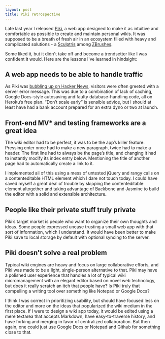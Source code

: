 ```yaml
---
layout: post
title: Piki retrospective
---
```

Late last year I released [Piki](http://piki.heroku.com), a web app designed to make it as intuitive and comfortable as possible to create and maintain personal wikis. It was supposed to be a breath of fresh air in an ecosystem filled with heavy and complicated solutions - a [Sculptris](/images/sculptris.png) among [ZBrushes](/images/zbrush.jpg).

Some liked it, but it didn't take off and become a trendsetter like I was confident it would. Here are the lessons I've learned in hindsight:

## A web app needs to be able to handle traffic 

As Piki was [bubbling up on Hacker News](https://news.ycombinator.com/item?id=4646665), visitors were often greeted with a server error message. This was due to a combination of lack of caching, Google Docs-style autosaving and faulty database-handling code, all on Heroku’s free plan. “Don’t scale early” is sensible advice, but I should at least have had a bank account prepared for an extra dyno or two at launch.

## Front-end MV* and testing frameworks are a great idea

The wiki editor had to be perfect, it was to be the app’s killer feature. Pressing enter once had to make a new paragraph, twice had to make a header. The first line had to always be the page’s title, and changing it had to instantly modify its index entry below. Mentioning the title of another page had to automatically create a link to it.

I implemented all of this using a mess of untested jQuery and rangy calls on a contenteditable HTML element which I dare not touch today. I could have saved myself a great deal of trouble by skipping the contenteditable element altogether and taking advantage of Backbone and Jasmine to build the editor with a solid and extensible architecture.

## People like their private stuff truly private

Piki’s target market is people who want to organize their own thoughts and ideas. Some people expressed unease trusting a small web app with that sort of information, which I understand. It would have been better to make Piki save to local storage by default with optional syncing to the server.

## Piki doesn't solve a real problem

Typical wiki engines are heavy and focus on large collaborative efforts, and Piki was made to be a light, single-person alternative to that. Piki may have a polished user experience that handles a lot of typical wiki micromanagement with an elegant editor based on novel web technology, but does it really scratch an itch that people have? Is Piki truly that compelling a writing tool over something like Notepad or Google Docs?

I think I was correct in prioritizing usability, but should have focused less on the editor and more on the ideas that popularized the wiki medium in the first place. If I were to design a wiki app today, it would be edited using a mere textarea that accepts Markdown, have easy-to-traverse history, and have forking and merging in favor of centralized collaboration. But then again, one could just use Google Docs or Notepad and Github for something close to that.
